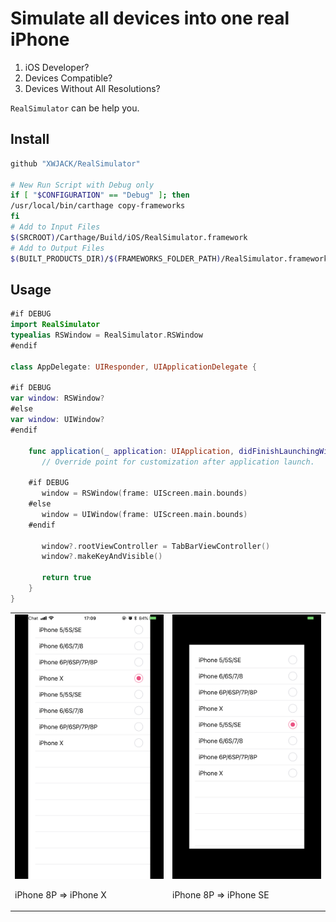 # Simulate all devices into one real iPhone

1. iOS Developer? 
2. Devices Compatible?
3. Devices Without All Resolutions?

`RealSimulator` can be help you.

## Install

```bash
github "XWJACK/RealSimulator"

# New Run Script with Debug only 
if [ "$CONFIGURATION" == "Debug" ]; then
/usr/local/bin/carthage copy-frameworks
fi
# Add to Input Files
$(SRCROOT)/Carthage/Build/iOS/RealSimulator.framework
# Add to Output Files
$(BUILT_PRODUCTS_DIR)/$(FRAMEWORKS_FOLDER_PATH)/RealSimulator.framework
```

## Usage

```swift
#if DEBUG
import RealSimulator
typealias RSWindow = RealSimulator.RSWindow
#endif

class AppDelegate: UIResponder, UIApplicationDelegate {
    
#if DEBUG
var window: RSWindow?
#else
var window: UIWindow?
#endif

	func application(_ application: UIApplication, didFinishLaunchingWithOptions launchOptions: [UIApplicationLaunchOptionsKey: Any]?) -> Bool {
	   // Override point for customization after application launch.
	   
	#if DEBUG
	   window = RSWindow(frame: UIScreen.main.bounds)
	#else
	   window = UIWindow(frame: UIScreen.main.bounds)
	#endif
	   
	   window?.rootViewController = TabBarViewController()
	   window?.makeKeyAndVisible()
	   
	   return true
	}
}
```

<table>
 <tr>
  <td>
    <img src="./Resources/8P2X.png"/>
    <p> iPhone 8P => iPhone X <p/>
  </td>
  <td>
    <img src="./Resources/8P2SE.png"/>
    <p> iPhone 8P => iPhone SE <p/>
  </td>
 </tr>
</table>


